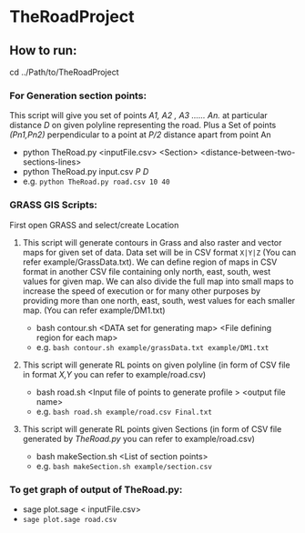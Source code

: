 # TheRoadProject

## How to run: 

cd ../Path/to/TheRoadProject

### For Generation section points: 
This script will give you set of points *A1, A2 , A3 ...... An.* at particular distance *D* on given polyline representing the road. Plus a Set of points *(Pn1,Pn2)* perpendicular to a point at *P/2* distance apart from point An
* python TheRoad.py \<inputFile.csv> \<Section> \<distance-between-two-sections-lines>
* python  TheRoad.py input.csv *P* *D*
* e.g. 
    `python TheRoad.py road.csv 10 40`
    
### GRASS GIS Scripts:
First open GRASS and select/create Location

1. This script will generate contours in Grass and also raster and vector maps
for given set of data. Data set will be in CSV format `X|Y|Z` (You can refer
example/GrassData.txt). We can define region of maps in CSV format in another
CSV file containing only north, east, south, west values for given map. We can
also divide the full map into small maps to increase the speed of execution or
for many other purposes by providing more than one north, east, south, west
values for each smaller map.  (You can refer example/DM1.txt)
    * bash contour.sh \<DATA set for generating map> \<File defining region for each map>
    *  e.g. `bash contour.sh example/grassData.txt example/DM1.txt`

2. This script will generate RL points on given polyline (in form of CSV file in format *X,Y*  you can refer to example/road.csv)
    * bash road.sh \<Input file of points to generate profile > \<output file name>
    * e.g.
        `bash road.sh example/road.csv Final.txt`

3. This script will generate RL points given Sections (in form of CSV file generated by *TheRoad.py* you can refer to example/road.csv)
    * bash makeSection.sh \<List of section points>
    * e.g. `bash makeSection.sh example/section.csv`

### To get graph of output of TheRoad.py:
* sage plot.sage \< inputFile.csv>
* `sage plot.sage road.csv` 
